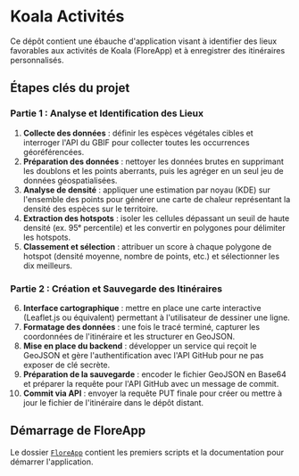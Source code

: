 # Koala Activités

Ce dépôt contient une ébauche d'application visant à identifier des lieux favorables aux activités de Koala (FloreApp) et à enregistrer des itinéraires personnalisés.

## Étapes clés du projet

### Partie 1 : Analyse et Identification des Lieux

1. **Collecte des données** : définir les espèces végétales cibles et interroger l'API du GBIF pour collecter toutes les occurrences géoréférencées.
2. **Préparation des données** : nettoyer les données brutes en supprimant les doublons et les points aberrants, puis les agréger en un seul jeu de données géospatialisées.
3. **Analyse de densité** : appliquer une estimation par noyau (KDE) sur l'ensemble des points pour générer une carte de chaleur représentant la densité des espèces sur le territoire.
4. **Extraction des hotspots** : isoler les cellules dépassant un seuil de haute densité (ex. 95ᵉ percentile) et les convertir en polygones pour délimiter les hotspots.
5. **Classement et sélection** : attribuer un score à chaque polygone de hotspot (densité moyenne, nombre de points, etc.) et sélectionner les dix meilleurs.

### Partie 2 : Création et Sauvegarde des Itinéraires

6. **Interface cartographique** : mettre en place une carte interactive (Leaflet.js ou équivalent) permettant à l'utilisateur de dessiner une ligne.
7. **Formatage des données** : une fois le tracé terminé, capturer les coordonnées de l'itinéraire et les structurer en GeoJSON.
8. **Mise en place du backend** : développer un service qui reçoit le GeoJSON et gère l'authentification avec l'API GitHub pour ne pas exposer de clé secrète.
9. **Préparation de la sauvegarde** : encoder le fichier GeoJSON en Base64 et préparer la requête pour l'API GitHub avec un message de commit.
10. **Commit via API** : envoyer la requête PUT finale pour créer ou mettre à jour le fichier de l'itinéraire dans le dépôt distant.

## Démarrage de FloreApp

Le dossier [`FloreApp`](FloreApp/) contient les premiers scripts et la documentation pour démarrer l'application.
